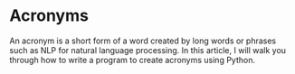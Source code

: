 # Acronyms
An acronym is a short form of a word created by long words or phrases such as NLP for natural language processing. In this article, I will walk you through how to write a program to create acronyms using Python.

